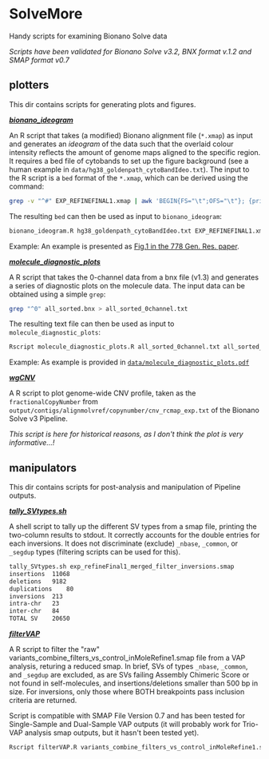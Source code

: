 # SolveMore
Handy scripts for examining Bionano Solve data

_Scripts have been validated for Bionano Solve v3.2, BNX format v.1.2 and SMAP format v0.7_

## **plotters**

This dir contains scripts for generating plots and figures. 

[**_bionano_ideogram_**](plotters/bionano_ideogram.R)

An R script that takes (a modified) Bionano alignment file (`*.xmap`) as input and generates an _ideogram_ of the data such that the overlaid colour intensity reflects the amount of genome maps aligned to the specific region. It requires a bed file of cytobands to set up the figure background (see a human example in `data/hg38_goldenpath_cytoBandIdeo.txt`). 
The input to the R script is a `bed` format of the `*.xmap`, which can be derived using the command: 
```sh
grep -v "^#" EXP_REFINEFINAL1.xmap | awk 'BEGIN{FS="\t";OFS="\t"}; {print $3, int($6), int($7)}' >  EXP_REFINEFINAL1.xmap_hg38.bed
```
The resulting `bed` can then be used as input to `bionano_ideogram`: 
```sh
bionano_ideogram.R hg38_goldenpath_cytoBandIdeo.txt EXP_REFINEFINAL1.xmap_hg38.bed ideogram.pdf
```
Example:  An example is presented as [Fig.1 in the 778 Gen. Res. paper](https://genome.cshlp.org/content/28/5/726.full#F1). 

[**_molecule_diagnostic_plots_**](plottes/molecule_diagnostic_plots.R)

A R script that takes the 0-channel data from a bnx file (v1.3) and generates a series of diagnostic plots on the molecule data. 
The input data can be obtained using a simple `grep`: 
```sh
grep "^0" all_sorted.bnx > all_sorted_0channel.txt
```
The resulting text file can then be used as input to `molecule_diagnostic_plots`: 
```sh
Rscript molecule_diagnostic_plots.R all_sorted_0channel.txt all_sorted_0channel_plots.pdf
```
Example:  As example is provided in [`data/molecule_diagnostic_plots.pdf`](data/molecule_diagnostic_plots.pdf)

[**_wgCNV_**](plotters/wgCNV.R)

A R script to plot genome-wide CNV profile, taken as the `fractionalCopyNumber` from `output/contigs/alignmolvref/copynumber/cnv_rcmap_exp.txt` of the Bionano Solve v3 Pipeline. 

_This script is here for historical reasons, as I don't think the plot is very informative...!_

## **manipulators**

This dir contains scripts for post-analysis and manipulation of Pipeline outputs. 

[**_tally_SVtypes.sh_**](manipulators/tally_SVtypes.sh)

A shell script to tally up the different SV types from a smap file, printing the two-column results to stdout. It correctly accounts for the double entries for each inversions. It does not discriminate (exclude) `_nbase`, `_common`, or `_segdup` types (filtering scripts can be used for this). 

```sh
tally_SVtypes.sh exp_refineFinal1_merged_filter_inversions.smap
insertions	11068
deletions	9182
duplications	80
inversions	213
intra-chr	23
inter-chr	84
TOTAL SV	20650
```

[**_filterVAP_**](manipulators/filterVAP.R)

A R script to filter the "raw" variants_combine_filters_vs_control_inMoleRefine1.smap file from a VAP analysis, returing a reduced smap. In brief, SVs of types `_nbase`, `_common`, and `_segdup` are excluded, as are SVs failing Assembly Chimeric Score or not found in self-molecules, and insertions/deletions smaller than 500 bp in size. For inversions, only those where BOTH breakpoints pass inclusion criteria are returned. 

Script is compatible with SMAP File Version 0.7 and has been tested for Single-Sample and Dual-Sample VAP outputs (it will probably work for Trio-VAP analysis smap outputs, but it hasn't been tested yet).

```sh
Rscript filterVAP.R variants_combine_filters_vs_control_inMoleRefine1.smap filteredVAP.smap
```

